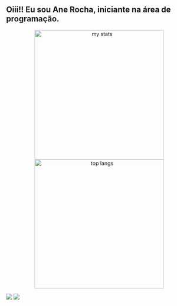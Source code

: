 ## Oiii!! Eu sou Ane Rocha, iniciante na área de programação.

<p align="center">
  <img alt="my stats" width="350" height="350" src="https://github-readme-stats.vercel.app/api?username=anerocha" style="display: inline-block;"/>
  <img alt="top langs" width="350" height="350" src="https://github-readme-stats.vercel.app/api/top-langs/?username=anerocha&layout=compact&langs_count=10" style="display: inline-block;"/>
</p>


<div> 
  <a href = "mailto:anerocha1999@gmail.com"><img src="https://img.shields.io/badge/-Gmail-%23333?style=for-the-badge&logo=gmail&logoColor=white" target="_blank"></a>
  <a href="https://www.linkedin.com/in/ane-rocha" target="_blank"><img src="https://img.shields.io/badge/-LinkedIn-%230077B5?style=for-the-badge&logo=linkedin&logoColor=white" target="_blank"></a> 
  
</div>
